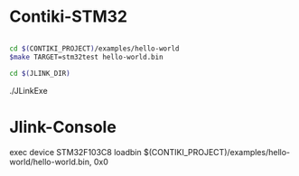 Contiki-STM32
========
```sh

cd $(CONTIKI_PROJECT)/examples/hello-world
$make TARGET=stm32test hello-world.bin

cd $(JLINK_DIR)


```

./JLinkExe

Jlink-Console
========
exec device STM32F103C8
loadbin $(CONTIKI_PROJECT)/examples/hello-world/hello-world.bin, 0x0
